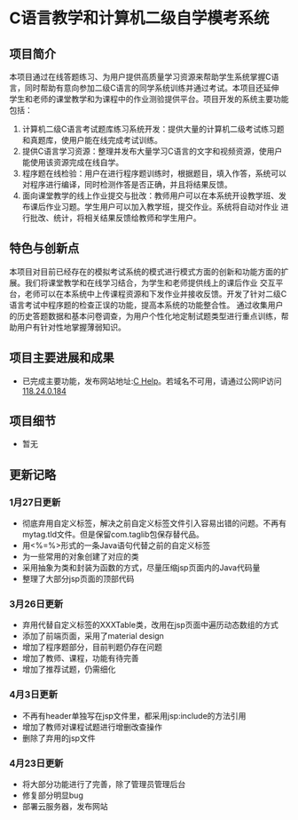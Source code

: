 # C语言教学和计算机二级自学模考系统
## 项目简介
本项目通过在线答题练习、为用户提供高质量学习资源来帮助学生系统掌握C语言，同时帮助有意向参加二级C语言的同学系统训练并通过考试。本项目还延伸
学生和老师的课堂教学和为课程中的作业测验提供平台。项目开发的系统主要功能包括：
1. 计算机二级C语言考试题库练习系统开发：提供大量的计算机二级考试练习题和真题库，使用户能在线完成考试训练。
2. 提供C语言学习资源：整理并发布大量学习C语言的文字和视频资源，使用户能使用该资源完成在线自学。
3. 程序题在线检验：用户在进行程序题训练时，根据题目，填入作答，系统可以对程序进行编译，同时检测作答是否正确，并且将结果反馈。
4. 面向课堂教学的线上作业提交与批改：教师用户可以在本系统开设教学班、发布课后作业习题。学生用户可以加入教学班，提交作业。系统将自动对作业
进行批改、统计，将相关结果反馈给教师和学生用户。
## 特色与创新点
本项目对目前已经存在的模拟考试系统的模式进行模式方面的创新和功能方面的扩展。我们将课堂教学和在线学习结合，为学生和老师提供线上的课后作业
交互平台，老师可以在本系统中上传课程资源和下发作业并接收反馈。开发了针对二级C语言考试中程序题的检查正误的功能，提高本系统的功能整合性。
通过收集用户的历史答题数据和基本问卷调查，为用户个性化地定制试题类型进行重点训练，帮助用户有针对性地掌握薄弱知识。
## 项目主要进展和成果
- 已完成主要功能，发布网站地址:[C Help](http://www.suzelin.com)。若域名不可用，请通过公网IP访问[118.24.0.184](http://118.24.0.184)

## 项目细节
- 暂无

## 更新记略
### 1月27日更新
- 彻底弃用自定义标签，解决之前自定义标签文件引入容易出错的问题。不再有mytag.tld文件。但是保留com.taglib包保存替代品。
- 用<%=%>形式的一条Java语句代替之前的自定义标签
- 为一些常用的对象创建了对应的类
- 采用抽象为类和封装为函数的方式，尽量压缩jsp页面内的Java代码量
- 整理了大部分jsp页面的顶部代码

### 3月26日更新
- 弃用代替自定义标签的XXXTable类，改用在jsp页面中遍历动态数组的方式
- 添加了前端页面，采用了material design
- 增加了程序题部分，目前判题仍存在问题
- 增加了教师、课程，功能有待完善
- 增加了推荐试题，仍需细化

### 4月3日更新
- 不再有header单独写在jsp文件里，都采用jsp:include的方法引用
- 增加了教师对课程试题进行增删改查操作
- 删除了弃用的jsp文件

### 4月23日更新
- 将大部分功能进行了完善，除了管理员管理后台
- 修复部分明显bug
- 部署云服务器，发布网站
